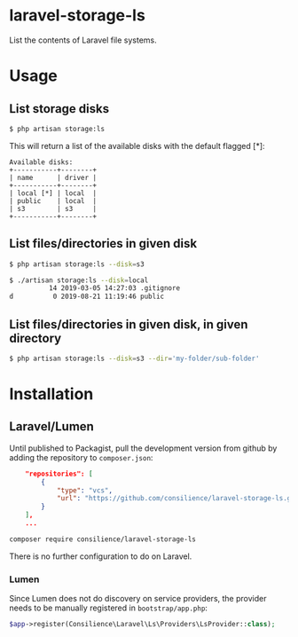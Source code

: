 # laravel-storage-ls

List the contents of Laravel file systems.

# Usage

## List storage disks

```bash
$ php artisan storage:ls
```

This will return a list of the available disks with the default flagged [\*]:

```text
Available disks:
+-----------+--------+
| name      | driver |
+-----------+--------+
| local [*] | local  |
| public    | local  |
| s3        | s3     |
+-----------+--------+
```

## List files/directories in given disk

```bash
$ php artisan storage:ls --disk=s3
```

```bash
$ ./artisan storage:ls --disk=local
          14 2019-03-05 14:27:03 .gitignore
d          0 2019-08-21 11:19:46 public
```

## List files/directories in given disk, in given directory

```bash
$ php artisan storage:ls --disk=s3 --dir='my-folder/sub-folder'
```

# Installation

## Laravel/Lumen

Until published to Packagist, pull the development version from github by adding the
repository to `composer.json`:

```json
    "repositories": [
        {
            "type": "vcs",
            "url": "https://github.com/consilience/laravel-storage-ls.git"
        }
    ],
    ...
```

```bash
composer require consilience/laravel-storage-ls
```

There is no further configuration to do on Laravel.

### Lumen

Since Lumen does not do discovery on service providers, the provider needs
to be manually registered in `bootstrap/app.php`:

```php
$app->register(Consilience\Laravel\Ls\Providers\LsProvider::class);
```
